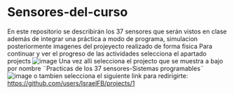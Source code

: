 # Sensores-del-curso
En este repositorio se describirán los 37 sensores que serán vistos en clase además de integrar una práctica a modo de programa, simulacion posteriormente imagenes del projeyecto  realizado de forma fisica
Para continuar y ver el progreso de las actividades selecciona el apartado projects
![image](https://user-images.githubusercontent.com/104939556/194956349-614ec475-d0d5-4e47-b687-07f0617fb1cb.png)
Una vez alli selecciona el projecto que se muestra a bajo por nombre ¨Practicas de los 37 sensores-Sistemas programables¨
![image](https://user-images.githubusercontent.com/104939556/194956521-6b87b7a2-2cb7-4339-879b-25e8f9f5f0a8.png)
 o tambien selecciona el siguiente link para redirigirte:
 https://github.com/users/IsraelFB/projects/1
 
